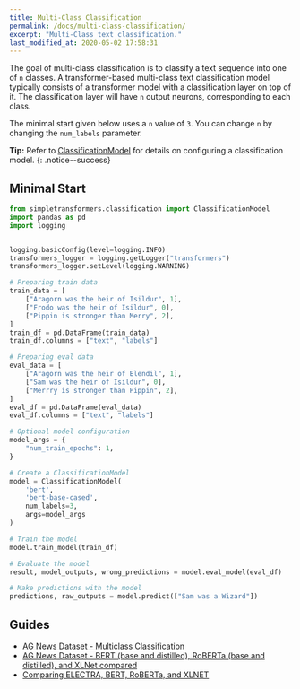 ```yaml
---
title: Multi-Class Classification
permalink: /docs/multi-class-classification/
excerpt: "Multi-Class text classification."
last_modified_at: 2020-05-02 17:58:31
---
```


The goal of multi-class classification is to classify a text sequence into one of `n` classes. A transformer-based multi-class text classification model typically consists of a transformer model with a classification layer on top of it. The classification layer will have `n` output neurons, corresponding to each class.

The minimal start given below uses a `n` value of `3`. You can change `n` by changing the `num_labels` parameter.

**Tip:** Refer to [ClassificationModel](/docs/classification-models/#classificationmodel) for details on configuring a classification model.
{: .notice--success}

## Minimal Start

```python
from simpletransformers.classification import ClassificationModel
import pandas as pd
import logging


logging.basicConfig(level=logging.INFO)
transformers_logger = logging.getLogger("transformers")
transformers_logger.setLevel(logging.WARNING)

# Preparing train data
train_data = [
    ["Aragorn was the heir of Isildur", 1],
    ["Frodo was the heir of Isildur", 0],
    ["Pippin is stronger than Merry", 2],
]
train_df = pd.DataFrame(train_data)
train_df.columns = ["text", "labels"]

# Preparing eval data
eval_data = [
    ["Aragorn was the heir of Elendil", 1],
    ["Sam was the heir of Isildur", 0],
    ["Merrry is stronger than Pippin", 2],
]
eval_df = pd.DataFrame(eval_data)
eval_df.columns = ["text", "labels"]

# Optional model configuration
model_args = {
    "num_train_epochs": 1,
}

# Create a ClassificationModel
model = ClassificationModel(
    'bert',
    'bert-base-cased',
    num_labels=3,
    args=model_args
) 

# Train the model
model.train_model(train_df)

# Evaluate the model
result, model_outputs, wrong_predictions = model.eval_model(eval_df)

# Make predictions with the model
predictions, raw_outputs = model.predict(["Sam was a Wizard"])

```

## Guides

- [AG News Dataset - Multiclass Classification](https://medium.com/swlh/simple-transformers-multi-class-text-classification-with-bert-roberta-xlnet-xlm-and-8b585000ce3a?source=friends_link&sk=90e1c97255b65cedf4910a99041d9dfc)
- [AG News Dataset - BERT (base and distilled), RoBERTa (base and distilled), and XLNet compared](https://towardsdatascience.com/to-distil-or-not-to-distil-bert-roberta-and-xlnet-c777ad92f8?source=friends_link&sk=6a3c7940b18066ded94aeee95e354ed1)
- [Comparing ELECTRA, BERT, RoBERTa, and XLNET](https://medium.com/@chaturangarajapakshe/battle-of-the-transformers-electra-bert-roberta-or-xlnet-40607e97aba3?sk=fe857841d15d5202d94a58ba166c240b)